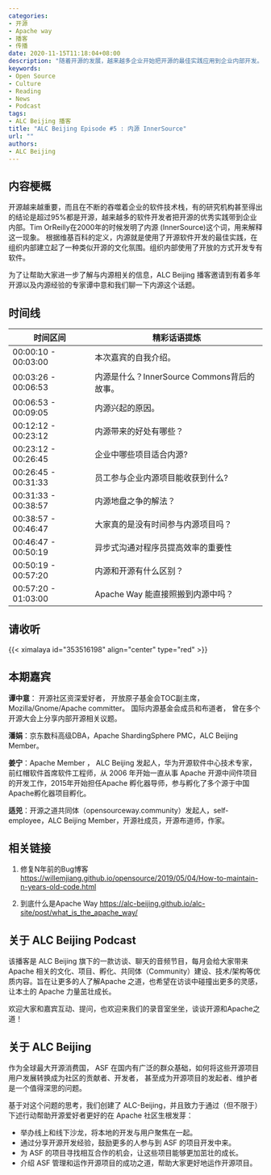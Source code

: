 ```yaml
---
categories:
- 开源
- Apache way
- 播客
- 传播
date: 2020-11-15T11:18:04+08:00
description: "随着开源的发展，越来越多企业开始把开源的最佳实践应用到企业内部开发。今天我们就跟大家聊一下这一有趣的现象 InnerSource。"
keywords:
- Open Source
- Culture
- Reading
- News
- Podcast
tags:
- ALC Beijing 播客
title: "ALC Beijing Episode #5 : 内源 InnerSource"
url: ""
authors:
- ALC Beijing
---
```


## 内容梗概

开源越来越重要，而且在不断的吞噬着企业的软件技术栈，有的研究机构甚至得出的结论是超过95%都是开源，越来越多的软件开发者把开源的优秀实践带到企业内部。Tim OrReilly在2000年的时候发明了内源 (InnerSource)这个词，用来解释这一现象。 根据维基百科的定义，内源就是使用了开源软件开发的最佳实践，在组织内部建立起了一种类似开源的文化氛围。组织内部使用了开放的方式开发专有软件。

为了让帮助大家进一步了解与内源相关的信息，ALC Beijing 播客邀请到有着多年开源以及内源经验的专家谭中意和我们聊一下内源这个话题。

## 时间线

| 时间区间          | 精彩话语提炼                                                 |
| ----------------------- | ------------------------------------------------------------ |
| 00:00:10 - 00:03:00 | 本次嘉宾的自我介绍。                                           |
| 00:03:26 - 00:06:53 | 内源是什么？InnerSource Commons背后的故事。    |
| 00:06:53 - 00:09:05 | 内源兴起的原因。                       |
| 00:12:12 - 00:23:12  | 内源带来的好处有哪些？                                    |
| 00:23:12 - 00:26:45 | 企业中哪些项目适合内源?             |
| 00:26:45 - 00:31:33  | 员工参与企业内源项目能收获到什么? |
| 00:31:33 - 00:38:57 | 内源地盘之争的解法？ |
| 00:38:57 - 00:46:47  | 大家真的是没有时间参与内源项目吗？           |
| 00:46:47 - 00:50:19  | 异步式沟通对程序员提高效率的重要性                        |
| 00:50:19 - 00:57:20  | 内源和开源有什么区别？                    |
| 00:57:20 - 01:03:00  | Apache Way 能直接照搬到内源中吗？                          |

## 请收听

{{< ximalaya id="353516198" align="center" type="red" >}}

## 本期嘉宾

**谭中意**： 开源社区资深爱好者， 开放原子基金会TOC副主席，Mozilla/Gnome/Apache committer。 国际内源基金会成员和布道者， 曾在多个开源大会上分享内部开源相关议题。

**潘娟**：京东数科高级DBA，Apache ShardingSphere PMC，ALC Beijing Member。

**姜宁**：Apache Member ， ALC Beijing 发起人，华为开源软件中心技术专家，前红帽软件首席软件工程师，从 2006 年开始一直从事 Apache 开源中间件项目的开发工作，2015年开始担任Apache 孵化器导师，参与孵化了多个源于中国Apache孵化器项目孵化。

**适兕**：开源之道共同体（opensourceway.community）发起人，self-employee，ALC Beijing Member，开源社成员，开源布道师，作家。


## 相关链接

1. 修复N年前的Bug博客 https://willemjiang.github.io/opensource/2019/05/04/How-to-maintain-n-years-old-code.html

2. 到底什么是Apache Way https://alc-beijing.github.io/alc-site/post/what_is_the_apache_way/

## 关于 ALC Beijing Podcast

该播客是 ALC Beijing 旗下的一款访谈、聊天的音频节目，每月会给大家带来Apache 相关的文化、项目、孵化、共同体（Community）建设、技术/架构等优质内容。旨在让更多的人了解Apache 之道，也希望在访谈中碰撞出更多的灵感，让本土的 Apache 力量茁壮成长。

欢迎大家和嘉宾互动、提问，也欢迎来我们的录音室坐坐，谈谈开源和Apache之道！

## 关于 ALC Beijing

作为全球最大开源消费国， ASF 在国内有广泛的群众基础，如何将这些开源项目用户发展转换成为社区的贡献者、开发者， 甚至成为开源项目的发起者、维护者是一个值得深思的问题。

基于对这个问题的思考，我们创建了 ALC-Beijing，并且致力于通过（但不限于）下述行动帮助开源爱好者更好的在 Apache 社区生根发芽：

- 举办线上和线下沙龙，将本地的开发与用户聚焦在一起。
- 通过分享开源开发经验，鼓励更多的人参与到 ASF 的项目开发中来。
- 为 ASF 的项目寻找相互合作的机会，让这些项目能够更加茁壮的成长。
- 介绍 ASF 管理和运作开源项目的成功之道，帮助大家更好地运作开源项目。
